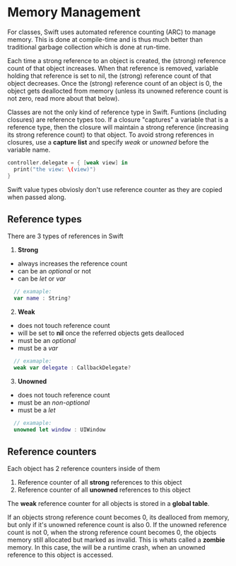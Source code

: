 # Memory Management

For classes, Swift uses automated reference counting (ARC) to manage memory. 
This is done at compile-time and is thus much better than traditional garbage collection which is done at run-time.

Each time a strong reference to an object is created, the (strong) reference count of that object increases.
When that reference is removed, variable holding that reference is set to nil, the (strong) reference count of that object decreases.
Once the (strong) reference count of an object is 0, the object gets deallocted from memory (unless its unowned reference count is not zero, read more about that below).

Classes are not the only kind of reference type in Swift. Funtions (including closures) are reference types too.
If a closure "captures" a variable that is a reference type, then the closure will maintain a strong reference (increasing its strong reference count) to that object. 
To avoid strong references in closures, use a **capture list** and specify _weak_ or _unowned_ before the variable name.
```swift
controller.delegate = { [weak view] in
  print("the view: \(view)")
}
```


Swift value types obviosly don't use reference counter as they are copied when passed along.


## Reference types

There are 3 types of references in Swift

1. **Strong**
  - always increases the reference count 
  - can be an _optional_ or not
  - can be _let_ or _var_
  ```swift
    // examaple:
    var name : String?
  ```
  
2. **Weak**
  - does not touch reference count
  - will be set to **nil** once the referred objects gets dealloced
  - must be an _optional_
  - must be a _var_
  ```swift 
    // examaple:
    weak var delegate : CallbackDelegate? 
  ```
  
3. **Unowned**
  - does not touch reference count
  - must be an _non-optional_
  - must be a _let_
  ```swift
    // examaple:
    unowned let window : UIWindow 
  ```


## Reference counters
Each object has 2 reference counters inside of them
1. Reference counter of all **strong** references to this object
2. Reference counter of all **unowned** references to this object

The **weak** reference counter for all objects is stored in a **global table**.

If an objects strong reference count becomes 0, its dealloced from memory, but only if it's unowned reference count is also 0. 
If the unowned reference count is not 0, when the strong reference count becomes 0, the objects memory still allocated but marked as invalid. This is whats called a **zombie** memory.
In this case, the will be a runtime crash, when an unowned reference to this object is accessed.
